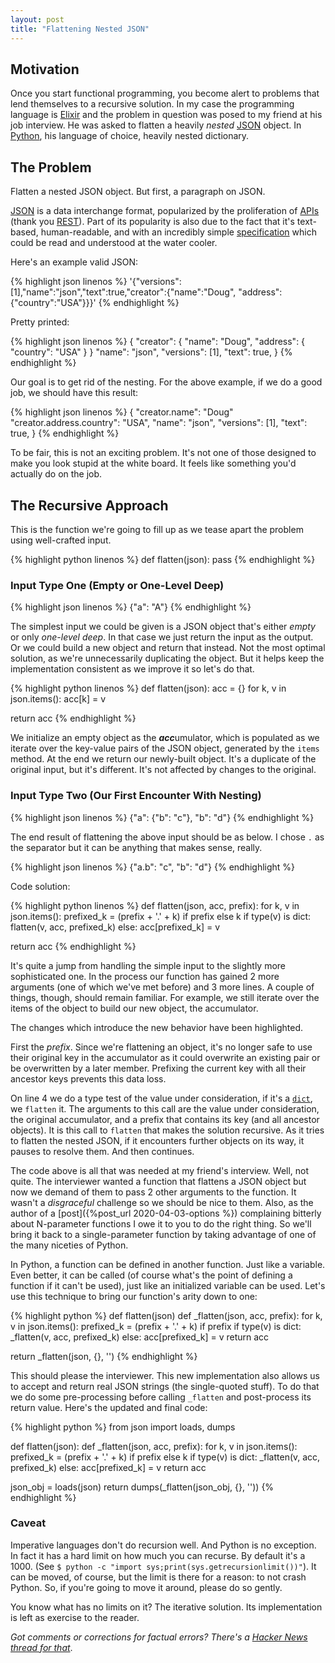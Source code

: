 ```yaml
---
layout: post
title: "Flattening Nested JSON"
---
```


## Motivation

Once you start functional programming, you become alert to problems that lend themselves to a
recursive solution. In my case the programming language is [Elixir] and the problem in question was
posed to my friend at his job interview. He was asked to flatten a heavily _nested_ [JSON] object.
In [Python], his language of choice, heavily nested dictionary.

## The Problem

Flatten a nested JSON object. But first, a paragraph on JSON.

[JSON] is a data interchange format, popularized by the proliferation of [APIs][] (thank you
[REST]).  Part of its popularity is also due to the fact that it's text-based, human-readable, and
with an incredibly simple [specification][JSON] which could be read and understood at the water
cooler.

Here's an example valid JSON:

{% highlight json linenos %}
'{"versions":[1],"name":"json","text":true,"creator":{"name":"Doug", "address":{"country":"USA"}}}'
{% endhighlight %}

Pretty printed:

{% highlight json linenos %}
{
  "creator": {
    "name": "Doug",
    "address": {
      "country": "USA"
    }
  }
  "name": "json",
  "versions": [1],
  "text": true,
}
{% endhighlight %}

Our goal is to get rid of the nesting. For the above example, if we do a good job, we should have
this result:

{% highlight json linenos %}
{
  "creator.name": "Doug"
  "creator.address.country": "USA",
  "name": "json",
  "versions": [1],
  "text": true,
}
{% endhighlight %}

To be fair, this is not an exciting problem. It's not one of those designed to make you look stupid
at the white board. It feels like something you'd actually do on the job.

## The Recursive Approach

This is the function we're going to fill up as we tease apart the problem using well-crafted input.

{% highlight python linenos %}
def flatten(json):
  pass
{% endhighlight %}

### Input Type One (Empty or One-Level Deep)

{% highlight json linenos %}
{"a": "A"}
{% endhighlight %}

The simplest input we could be given is a JSON object that's either _empty_ or only _one-level
deep_.  In that case we just return the input as the output. Or we could build a new object and
return that instead. Not the most optimal solution, as we're unnecessarily duplicating the object.
But it helps keep the implementation consistent as we improve it so let's do that.

{% highlight python linenos %}
def flatten(json):
  acc = {}
  for k, v in json.items():
    acc[k] = v

  return acc
{% endhighlight %}

We initialize an empty object as the <strong><em>acc</em></strong>umulator, which is populated as we
iterate over the key-value pairs of the JSON object, generated by the `items` method. At the end we
return our newly-built object. It's a duplicate of the original input, but it's different. It's not
affected by changes to the original.

### Input Type Two (Our First Encounter With Nesting)

{% highlight json linenos %}
{"a": {"b": "c"}, "b": "d"}
{% endhighlight %}

The end result of flattening the above input should be as below. I chose `.` as the separator but it
can be anything that makes sense, really.

{% highlight json linenos %}
{"a.b": "c", "b": "d"}
{% endhighlight %}

Code solution:

{% highlight python linenos %}
def flatten(json, acc, prefix):
  for k, v in json.items():
    prefixed_k = (prefix + '.' + k) if prefix else k
    if type(v) is dict:
      flatten(v, acc, prefixed_k)
    else:
      acc[prefixed_k] = v

  return acc
{% endhighlight %}

It's quite a jump from handling the simple input to the slightly more sophisticated one. In the
process our function has gained 2 more arguments (one of which we've met before) and 3 more lines.
A couple of things, though, should remain familiar. For example, we still iterate over the items of
the object to build our new object, the accumulator.

The changes which introduce the new behavior have been highlighted.

First the _prefix_. Since we're flattening an object, it's no longer safe to use their original key
in the accumulator as it could overwrite an existing pair or be overwritten by a later member.
Prefixing the current key with all their ancestor keys prevents this data loss.

On line 4 we do a type test of the value under consideration, if it's a [`dict`][PyDict], we
`flatten` it. The arguments to this call are the value under consideration, the original
accumulator, and a prefix that contains its key (and all ancestor objects). It is this call to
`flatten` that makes the solution recursive. As it tries to flatten the nested JSON, if it
encounters further objects on its way, it pauses to resolve them. And then continues.

The code above is all that was needed at my friend's interview. Well, not quite. The interviewer
wanted a function that flattens a JSON object but now we demand of them to pass 2 other arguments to
the function. It wasn't a _disgraceful_ challenge so we should be nice to them. Also, as the author
of a [post]({%post_url 2020-04-03-options %}) complaining bitterly about N-parameter functions I owe
it to you to do the right thing. So we'll bring it back to a single-parameter function by taking
advantage of one of the many niceties of Python.

In Python, a function can be defined in another function. Just like a variable. Even better, it can
be called (of course what's the point of defining a function if it can't be used), just like an
initialized variable can be used. Let's use this technique to bring our function's arity down to
one:

{% highlight python %}
def flatten(json)
  def _flatten(json, acc, prefix):
    for k, v in json.items():
      prefixed_k = (prefix + '.' + k) if prefix
      if type(v) is dict:
        _flatten(v, acc, prefixed_k)
      else:
        acc[prefixed_k] = v
    return acc

  return _flatten(json, {}, '')
{% endhighlight %}

This should please the interviewer. This new implementation also allows us to accept and return real
JSON strings (the single-quoted stuff). To do that we do some pre-processing before calling
`_flatten` and post-process its return value.  Here's the updated and final code:

{% highlight python %}
from json import loads, dumps

def flatten(json):
  def _flatten(json, acc, prefix):
    for k, v in json.items():
      prefixed_k = (prefix + '.' + k) if prefix else k
      if type(v) is dict:
        _flatten(v, acc, prefixed_k)
      else:
        acc[prefixed_k] = v
    return acc

  json_obj = loads(json)
  return dumps(_flatten(json_obj, {}, ''))
{% endhighlight %}

### Caveat

Imperative languages don't do recursion well. And Python is no exception. In fact it has a hard
limit on how much you can recurse. By default it's a 1000. (See `$ python -c "import
sys;print(sys.getrecursionlimit())"`).  It can be moved, of course, but the limit is there for a
reason: to not crash Python. So, if you're going to move it around, please do so gently.

You know what has no limits on it? The iterative solution. Its implementation is left as exercise to
the reader.

_Got comments or corrections for factual errors?  There's a [Hacker News thread for that][FlatHN]_.

[Elixir]: https://elixir-lang.org
[JSON]:   https://json.org
[Python]: https://python.org
[APIs]:   https://en.wikipedia.org/wiki/Application_programming_interface
[REST]:   https://en.wikipedia.org/wiki/Representational_state_transfer
[PyDict]: https://docs.python.org/3/tutorial/datastructures.html#dictionaries
[FlatHN]: https://news.ycombinator.com/item?id=18215230
